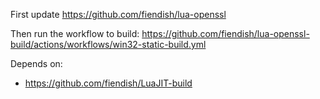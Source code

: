 First update https://github.com/fiendish/lua-openssl

Then run the workflow to build: https://github.com/fiendish/lua-openssl-build/actions/workflows/win32-static-build.yml

Depends on: 
* https://github.com/fiendish/LuaJIT-build
